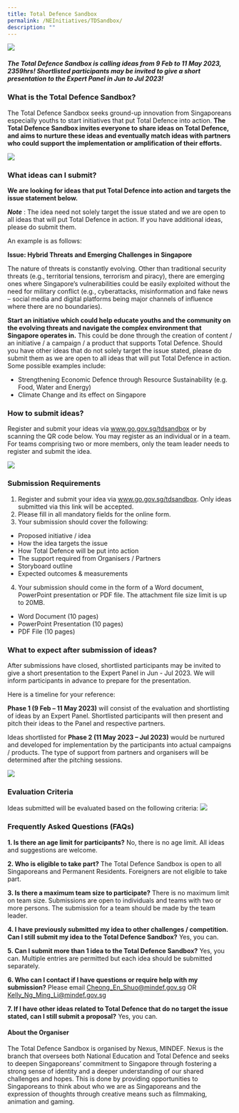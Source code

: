 ```yaml
---
title: Total Defence Sandbox
permalink: /NEInitiatives/TDSandbox/
description: ""
---
```

![](/images/TD%20Sandbox%20Logo.png)

##### The Total Defence Sandbox is calling ideas from 9 Feb to 11 May 2023, 2359hrs! Shortlisted participants may be invited to give a short presentation to the Expert Panel in Jun to Jul 2023!

### What is the Total Defence Sandbox?
The Total Defence Sandbox seeks ground-up innovation from Singaporeans especially youths to start initiatives that put Total Defence into action. **The Total Defence Sandbox invites everyone to share ideas on Total Defence, and aims to nurture these ideas and eventually match ideas with partners who could support the implementation or amplification of their efforts.** 

![](/images/What%20is%20the%20Total%20Defence%20Sandbox.png)

### What ideas can I submit?
**We are looking for ideas that put Total Defence into action and targets the issue statement below.**

***Note*** : The idea need not solely target the issue stated and we are open to all ideas that will put Total Defence in action. If you have additional ideas, please do submit them. 

An example is as follows:

**Issue:  Hybrid Threats and Emerging Challenges in Singapore**

The nature of threats is constantly evolving. Other than traditional security threats (e.g., territorial tensions, terrorism and piracy), there are emerging ones where Singapore’s vulnerabilities could be easily exploited without the need for military conflict (e.g., cyberattacks, misinformation and fake news – social media and digital platforms being major channels of influence where there are no boundaries). 

**Start an initiative which could help educate youths and the community on the evolving threats and navigate the complex environment that Singapore operates in.** This could be done through the creation of content / an initiative / a campaign / a product that supports Total Defence.  Should you have other ideas that do not solely target the issue stated, please do submit them as we are open to all ideas that will put Total Defence in action. Some possible examples include:
-	Strengthening Economic Defence through Resource Sustainability (e.g. Food, Water and Energy)
-	Climate Change and its effect on Singapore 

### How to submit ideas?
Register and submit your ideas via www.go.gov.sg/tdsandbox or by scanning the QR code below. You may register as an individual or in a team. For teams comprising two or more members, only the team leader needs to register and submit the idea. 

![](/images/Submit%20Ideas%20here.png)

### Submission Requirements
1. Register and submit your idea via www.go.gov.sg/tdsandbox. Only ideas submitted via this link will be accepted. 
2. Please fill in all mandatory fields for the online form. 
3. Your submission should cover the following: 
* Proposed initiative / idea
* How the idea targets the issue 
* How Total Defence will be put into action
* The support required from Organisers / Partners
* Storyboard outline 
* Expected outcomes & measurements 
4. Your submission should come in the form of a Word document, PowerPoint presentation or PDF file. The attachment file size limit is up to 20MB. 
* Word Document (10 pages) 
* PowerPoint Presentation (10 pages) 
* PDF File (10 pages) 

### What to expect after submission of ideas? 
After submissions have closed, shortlisted participants may be invited to give a short presentation to the Expert Panel in Jun - Jul 2023. We will inform participants in advance to prepare for the presentation. 

Here is a timeline for your reference:

**Phase 1 (9 Feb – 11 May 2023)** will consist of the evaluation and shortlisting of ideas by an Expert Panel. Shortlisted participants will then present and pitch their ideas to the Panel and respective partners. 

Ideas shortlisted for **Phase 2 (11 May 2023 – Jul 2023)** would be nurtured and developed for implementation by the participants into actual campaigns / products. The type of support from partners and organisers will be determined after the pitching sessions.

![](/images/TD%20Sandbox%20Competition%20Timeline%20(9%20Feb%2023).png)

### Evaluation Criteria

Ideas submitted will be evaluated based on the following criteria: 
![](/images/TD%20Sandbox%20Eval%20Criteria.png)

### Frequently Asked Questions (FAQs)

**1.	Is there an age limit for participants?** 
No, there is no age limit. All ideas and suggestions are welcome.

**2.	Who is eligible to take part?** The Total Defence Sandbox is open to all Singaporeans and Permanent Residents. Foreigners are not eligible to take part. 

**3.	Is there a maximum team size to participate?** There is no maximum limit on team size. Submissions are open to individuals and teams with two or more persons. The submission for a team should be made by the team leader. 

**4.	I have previously submitted my idea to other challenges / competition. Can I still submit my idea to the Total Defence Sandbox?** 
Yes, you can. 

**5.	Can I submit more than 1 idea to the Total Defence Sandbox?** 
Yes, you can. Multiple entries are permitted but each idea should be submitted separately.

**6.	Who can I contact if I have questions or require help with my submission?** Please email Cheong_En_Shuo@mindef.gov.sg OR Kelly_Ng_Ming_Li@mindef.gov.sg

**7.	If I have other ideas related to Total Defence that do no target the issue stated, can I still submit a proposal?** 
Yes, you can.


#### About the Organiser
The Total Defence Sandbox is organised by Nexus, MINDEF. Nexus is the branch that oversees both National Education and Total Defence and seeks to deepen Singaporeans’ commitment to Singapore through fostering a strong sense of identity and a deeper understanding of our shared challenges and hopes. This is done by providing opportunities to Singaporeans to think about who we are as Singaporeans and the expression of thoughts through creative means such as filmmaking, animation and gaming.